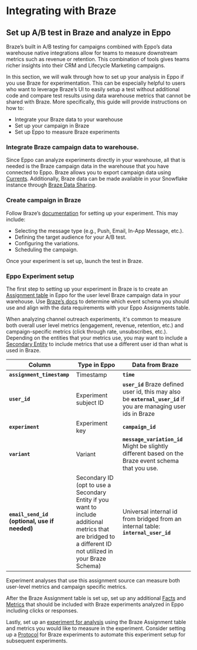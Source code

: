 # Integrating with Braze

## Set up A/B test in Braze and analyze in Eppo

Braze’s built in A/B testing for campaigns combined with Eppo’s data warehouse native integrations allow for teams to measure downstream metrics such as revenue or retention. This combination of tools gives teams richer insights into their CRM and Lifecycle Marketing campaigns.

In this section, we will walk through how to set up your analysis in Eppo if you use Braze for experimentation. This can be especially helpful to users who want to leverage Braze’s UI to easily setup a test without additional code and compare test results using data warehouse metrics that cannot be shared with Braze. More specifically, this guide will provide instructions on how to:

- Integrate your Braze data to your warehouse
- Set up your campaign in Braze
- Set up Eppo to measure Braze experiments

### **Integrate Braze campaign data to warehouse.**

Since Eppo can analyze experiments directly in your warehouse, all that is needed is the Braze campaign data in the warehouse that you have connected to Eppo. Braze allows you to export campaign data using [Currents](https://www.braze.com/docs/user_guide/data/braze_currents?redirected=1#access-currents). Additionally, Braze data can be made available in your Snowflake instance through [Braze Data Sharing](https://www.braze.com/docs/partners/data_and_infrastructure_agility/data_warehouses/snowflake/#integration).

### **Create campaign in Braze**

Follow Braze’s [documentation](https://www.braze.com/docs/user_guide/engagement_tools/testing/multivariant_testing/create_multivariate_campaign/#step-1-create-your-campaign) for setting up your experiment. This may include:

- Selecting the message type (e.g., Push, Email, In-App Message, etc.).
- Defining the target audience for your A/B test.
- Configuring the variations.
- Scheduling the campaign.

Once your experiment is set up, launch the test in Braze.

### **Eppo Experiment setup**

The first step to setting up your experiment in Braze is to create an [Assignment table](/data-management/definitions/assignment-sql) in Eppo for the user level Braze campaign data in your warehouse. Use [Braze’s docs](https://www.braze.com/docs/user_guide/data/braze_currents/event_glossary/message_engagement_events?tab=cloud%20storage) to determine which event schema you should use and align with the data requirements with your Eppo Assignments table. 

When analyzing channel outreach experiments, it's common to measure both overall user level metrics (engagement, revenue, retention, etc.) and campaign-specific metrics (click through rate, unsubscribes, etc.). Depending on the entities that your metrics use, you may want to include a [Secondary Entity](/data-management/definitions/assignment-sql/#optional-columns-for-advanced-use-cases) to include metrics that use a different user id than what is used in Braze.

| Column | Type in Eppo | Data from Braze |
| --- | --- | --- |
| **`assignment_timestamp`** | Timestamp | **`time`** |
| **`user_id`** | Experiment subject ID | **`user_id`** Braze defined user id, this may also be **`external_user_id`** if you are managing user ids in Braze |
| **`experiment`** | Experiment key | **`campaign_id`** |
| **`variant`** | Variant | **`message_variation_id`** Might be slightly different based on the Braze event schema that you use. |
| **`email_send_id` (optional, use if needed)** | Secondary ID (opt to use a Secondary Entity if you want to include additional metrics that are bridged to a different ID not utilized in your Braze Schema) | Universal internal id from bridged from an internal table: **`internal_user_id`**  |

Experiment analyses that use this assignment source can measure both user-level metrics and campaign specific metrics.

After the Braze Assignment table is set up, set up any additional [Facts](/data-management/definitions/fact-sql/) and [Metrics](/data-management/metrics/) that should be included with Braze experiments analyzed in Eppo including clicks or responses. 

Lastly, set up an [experiment for analysis](/experiment-quickstart/#2-create-an-experiment-analysis) using the Braze Assignment table and metrics you would like to measure in the experiment. Consider setting up a [Protocol](/experiment-analysis/configuration/protocols/) for Braze experiments to automate this experiment setup for subsequent experiments.